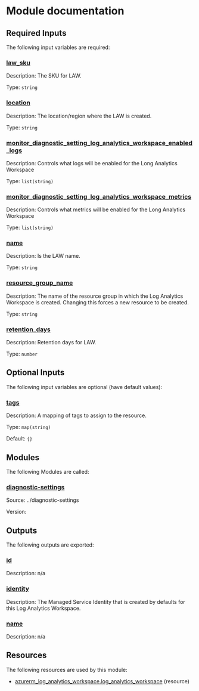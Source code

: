 # Module documentation

## Required Inputs

The following input variables are required:

### <a name="input_law_sku"></a> [law\_sku](#input\_law\_sku)

Description: The SKU for LAW.

Type: `string`

### <a name="input_location"></a> [location](#input\_location)

Description: The location/region where the LAW is created.

Type: `string`

### <a name="input_monitor_diagnostic_setting_log_analytics_workspace_enabled_logs"></a> [monitor\_diagnostic\_setting\_log\_analytics\_workspace\_enabled\_logs](#input\_monitor\_diagnostic\_setting\_log\_analytics\_workspace\_enabled\_logs)

Description: Controls what logs will be enabled for the Long Analytics Workspace

Type: `list(string)`

### <a name="input_monitor_diagnostic_setting_log_analytics_workspace_metrics"></a> [monitor\_diagnostic\_setting\_log\_analytics\_workspace\_metrics](#input\_monitor\_diagnostic\_setting\_log\_analytics\_workspace\_metrics)

Description: Controls what metrics will be enabled for the Long Analytics Workspace

Type: `list(string)`

### <a name="input_name"></a> [name](#input\_name)

Description: Is the LAW name.

Type: `string`

### <a name="input_resource_group_name"></a> [resource\_group\_name](#input\_resource\_group\_name)

Description: The name of the resource group in which the Log Analytics Workspace is created. Changing this forces a new resource to be created.

Type: `string`

### <a name="input_retention_days"></a> [retention\_days](#input\_retention\_days)

Description: Retention days for LAW.

Type: `number`

## Optional Inputs

The following input variables are optional (have default values):

### <a name="input_tags"></a> [tags](#input\_tags)

Description: A mapping of tags to assign to the resource.

Type: `map(string)`

Default: `{}`
## Modules

The following Modules are called:

### <a name="module_diagnostic-settings"></a> [diagnostic-settings](#module\_diagnostic-settings)

Source: ../diagnostic-settings

Version:
## Outputs

The following outputs are exported:

### <a name="output_id"></a> [id](#output\_id)

Description: n/a

### <a name="output_identity"></a> [identity](#output\_identity)

Description: The Managed Service Identity that is created by defaults for this Log Analytics Workspace.

### <a name="output_name"></a> [name](#output\_name)

Description: n/a
## Resources

The following resources are used by this module:

- [azurerm_log_analytics_workspace.log_analytics_workspace](https://registry.terraform.io/providers/hashicorp/azurerm/latest/docs/resources/log_analytics_workspace) (resource)
